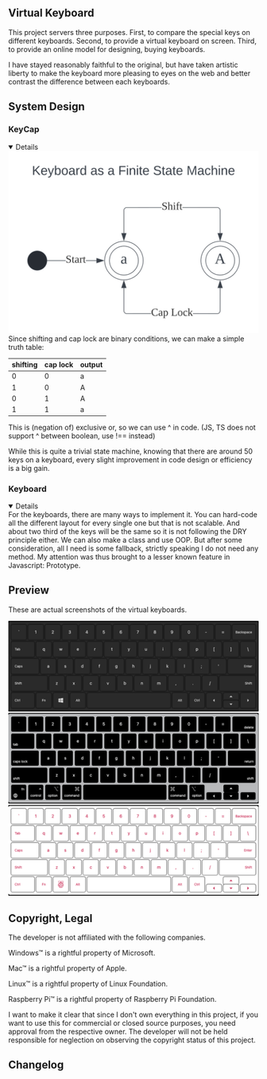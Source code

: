 ## Virtual Keyboard

This project servers three purposes. First, to compare the special keys on different keyboards. Second, to provide a virtual keyboard on screen. Third, to provide an online model for designing, buying keyboards.

I have stayed reasonably faithful to the original, but have taken artistic liberty to make the keyboard more pleasing to eyes on the web and better contrast the difference between each keyboards.


## System Design

### KeyCap

<details open>
<img src="./README.md.d/keyboard_fsm.svg" alt="Keyboard as a Finite State Machine">
Since shifting and cap lock are binary conditions, we can make a simple truth table:

| shifting | cap lock | output |
|----------|----------|--------|
| 0        | 0        | a      |
| 1        | 0        | A      |
| 0        | 1        | A      |
| 1        | 1        | a      |

This is (negation of) exclusive or, so we can use ^ in code. (JS, TS does not support ^ between boolean, use !== instead)

While this is quite a trivial state machine, knowing that there are around 50 keys on a keyboard, every slight improvement in code design or efficiency is a big gain.

</details>

### Keyboard

<details open>
For the keyboards, there are many ways to implement it. You can hard-code all the different layout for every single one but that is not scalable. And about two third of the keys will be the same so it is not following the DRY principle either. We can also make a class and use OOP. But after some consideration, all I need is some fallback, strictly speaking I do not need any method. My attention was thus brought to a lesser known feature in Javascript: Prototype.

</details>

## Preview

These are actual screenshots of the virtual keyboards.

<img src="./README.md.d/windows_keyboard.png" alt="Windows keyboard">

<img src="./README.md.d/mac_keyboard.png" alt="Mac keyboard">

<img src="./README.md.d/raspberry_pi_keyboard.png" alt="Raspberry Pi keyboard">


## Copyright, Legal

The developer is not affiliated with the following companies.

Windows™ is a rightful property of Microsoft.

Mac™ is a rightful property of Apple.

Linux™ is a rightful property of Linux Foundation.

Raspberry Pi™ is a rightful property of Raspberry Pi Foundation.

I want to make it clear that since I don't own everything in this project, if you want to use this for commercial or closed source purposes, you need approval from the respective owner. The developer will not be held responsible for neglection on observing the copyright status of this project.

## Changelog